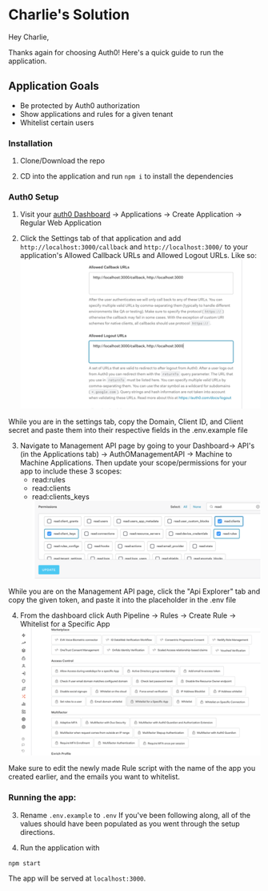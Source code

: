 # Charlie's Solution
Hey Charlie,

Thanks again for choosing Auth0! Here's a quick guide to run the application.

## Application Goals
- Be protected by Auth0 authorization
- Show applications and rules for a given tenant
- Whitelist certain users


### Installation
1. Clone/Download the repo

2. CD into the application and run ```npm i``` to install the dependencies

### Auth0 Setup
1. Visit your [auth0 Dashboard](https://manage.auth0.com/dashboard/) -> Applications -> Create Application -> Regular Web Application 

2. Click the Settings tab of that application and add `http://localhost:3000/callback` and `http://localhost:3000/` to your application's Allowed Callback URLs and Allowed Logout URLs. Like so:
![Alt text](./public/dashboard.png?raw=true "Auth0 App Settings")

While you are in the settings tab, copy the Domain, Client ID, and Client secret and paste them into their respective fields in the .env.example file

3. Navigate to Management API page by going to your Dashboard-> API's (in the Applications tab) -> AuthOManagementAPI -> Machine to Machine Applications. Then update your scope/permissions for your app to include these 3 scopes:
    - read:rules
    - read:clients
    - read:clients_keys
![Alt text](./public/scope.png?raw=true "Auth0 Management API Page")


While you are on the Management API page, click the "Api Explorer" tab and copy the given token, and paste it into the placeholder in the .env file

4. From the dashboard click Auth Pipeline -> Rules -> Create Rule -> Whitelist for a Specific App
![Alt text](./public/whitelist.png?raw=true "Whitelist Rule")

Make sure to edit the newly made Rule script with the name of the app you created earlier, and the emails you want to whitelist. 


### Running the app:

3. Rename `.env.example` to `.env` 
If you've been following along, all of the values should have been populated as you went through the setup directions. 

3. Run the application with
```
npm start
```
The app will be served at `localhost:3000`.
